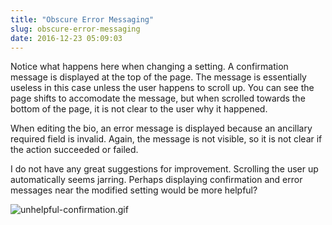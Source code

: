 ```yaml
---
title: "Obscure Error Messaging"
slug: obscure-error-messaging
date: 2016-12-23 05:09:03
---
```


Notice what happens here when changing a setting. A confirmation message is displayed at the top of the page. The message is essentially useless in this case unless the user happens to scroll up. You can see the page shifts to accomodate the message, but when scrolled towards the bottom of the page, it is not clear to the user why it happened.

When editing the bio, an error message is displayed because an ancillary required field is invalid. Again, the message is not visible, so it is not clear if the action succeeded or failed.

I do not have any great suggestions for improvement. Scrolling the user up automatically seems jarring. Perhaps displaying confirmation and error messages near the modified setting would be more helpful?

![unhelpful-confirmation.gif](/assets/obscure-error-messaging/unhelpful-confirmation.gif)

